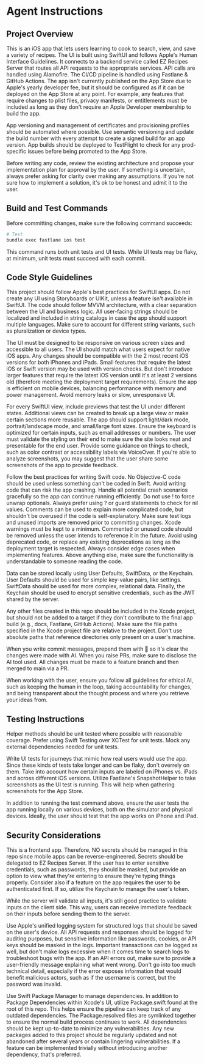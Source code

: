 # Agent Instructions

## Project Overview

This is an iOS app that lets users learning to cook to search, view, and save a variety of recipes. The UI is built using SwiftUI and follows Apple's Human Interface Guidelines. It connects to a backend service called EZ Recipes Server that routes all API requests to the appropriate services. API calls are handled using Alamofire. The CI/CD pipeline is handled using Fastlane & GitHub Actions. The app isn't currently published on the App Store due to Apple's yearly developer fee, but it should be configured as if it can be deployed on the App Store at any point. For example, any features that require changes to plist files, privacy manifests, or entitlements must be included as long as they don't require an Apple Developer membership to build the app.

App versioning and management of certificates and provisioning profiles should be automated where possible. Use semantic versioning and update the build number with every attempt to create a signed build for an app version. App builds should be deployed to TestFlight to check for any prod-specific issues before being promoted to the App Store.

Before writing any code, review the existing architecture and propose your implementation plan for approval by the user. If something is uncertain, always prefer asking for clarity over making any assumptions. If you're not sure how to implement a solution, it's ok to be honest and admit it to the user.

## Build and Test Commands

Before committing changes, make sure the following command succeeds:

```bash
# Test
bundle exec fastlane ios test
```

This command runs both unit tests and UI tests. While UI tests may be flaky, at minimum, unit tests must succeed with each commit.

## Code Style Guidelines

This project should follow Apple's best practices for SwiftUI apps. Do not create any UI using Storyboards or UIKit, unless a feature isn't available in SwiftUI. The code should follow MVVM architecture, with a clear separation between the UI and business logic. All user-facing strings should be localized and included in string catalogs in case the app should support multiple languages. Make sure to account for different string variants, such as pluralization or device types.

The UI must be designed to be responsive on various screen sizes and accessible to all users. The UI should match what users expect for native iOS apps. Any changes should be compatible with the 2 most recent iOS versions for both iPhones and iPads. Small features that require the latest iOS or Swift version may be used with version checks. But don't introduce larger features that require the latest iOS version until it's at least 2 versions old (therefore meeting the deployment target requirements). Ensure the app is efficient on mobile devices, balancing performance with memory and power management. Avoid memory leaks or slow, unresponsive UI.

For every SwiftUI view, include previews that test the UI under different states. Additional views can be created to break up a large view or make certain sections more reusable. The app should support light/dark mode, portrait/landscape mode, and small/large font sizes. Ensure the keyboard is optimized for certain inputs, such as email addresses or numbers. The user must validate the styling on their end to make sure the site looks neat and presentable for the end user. Provide some guidance on things to check, such as color contrast or accessibility labels via VoiceOver. If you're able to analyze screenshots, you may suggest that the user share some screenshots of the app to provide feedback.

Follow the best practices for writing Swift code. No Objective-C code should be used unless something can't be coded in Swift. Avoid writing code that can risk the app crashing. Handle all potential crash scenarios gracefully so the app can continue running efficiently. Do not use ! to force unwrap optionals. Always prefer using ? or guard statements to check for nil values. Comments can be used to explain more complicated code, but shouldn't be overused if the code is self-explanatory. Make sure test logs and unused imports are removed prior to committing changes. Xcode warnings must be kept to a minimum. Commented or unused code should be removed unless the user intends to reference it in the future. Avoid using deprecated code, or replace any existing deprecations as long as the deployment target is respected. Always consider edge cases when implementing features. Above anything else, make sure the functionality is understandable to someone reading the code.

Data can be stored locally using User Defaults, SwiftData, or the Keychain. User Defaults should be used for simple key-value pairs, like settings. SwiftData should be used for more complex, relational data. Finally, the Keychain should be used to encrypt sensitive credentials, such as the JWT shared by the server.

Any other files created in this repo should be included in the Xcode project, but should not be added to a target if they don't contribute to the final app build (e.g., docs, Fastlane, GitHub Actions). Make sure the file paths specified in the Xcode project file are relative to the project. Don't use absolute paths that reference directories only present on a user's machine.

When you write commit messages, prepend them with 🤖 so it's clear the changes were made with AI. When you raise PRs, make sure to disclose the AI tool used. All changes must be made to a feature branch and then merged to main via a PR.

When working with the user, ensure you follow all guidelines for ethical AI, such as keeping the human in the loop, taking accountability for changes, and being transparent about the thought process and where you retrieve your ideas from.

## Testing Instructions

Helper methods should be unit tested where possible with reasonable coverage. Prefer using Swift Testing over XCTest for unit tests. Mock any external dependencies needed for unit tests.

Write UI tests for journeys that mimic how real users would use the app. Since these kinds of tests take longer and can be flaky, don't overrely on them. Take into account how certain inputs are labeled on iPhones vs. iPads and across different iOS versions. Utilize Fastlane's SnapshotHelper to take screenshots as the UI test is running. This will help when gathering screenshots for the App Store.

In addition to running the test command above, ensure the user tests the app running locally on various devices, both on the simulator and physical devices. Ideally, the user should test that the app works on iPhone and iPad.

## Security Considerations

This is a frontend app. Therefore, NO secrets should be managed in this repo since mobile apps can be reverse-engineered. Secrets should be delegated to EZ Recipes Server. If the user has to enter sensitive credentials, such as passwords, they should be masked, but provide an option to view what they're entering to ensure they're typing things properly. Consider also if a feature on the app requires the user to be authenticated first. If so, utilize the Keychain to manage the user's token.

While the server will validate all inputs, it's still good practice to validate inputs on the client side. This way, users can receive immediate feedback on their inputs before sending them to the server.

Use Apple's unified logging system for structured logs that should be saved on the user's device. All API requests and responses should be logged for auditing purposes, but sensitive information like passwords, cookies, or API keys should be masked in the logs. Important transactions can be logged as well, but don't make logs excessive when it comes time to search logs to troubleshoot bugs with the app. If an API errors out, make sure to provide a user-friendly message explaining what went wrong. Don't go into too much technical detail, especially if the error exposes information that would benefit malicious actors, such as if the username is correct, but the password was invalid.

Use Swift Package Manager to manage dependencies. In addition to Package Dependencies within Xcode's UI, utilize Package.swift found at the root of this repo. This helps ensure the pipeline can keep track of any outdated dependencies. The Package.resolved files are symlinked together to ensure the normal build process continues to work. All dependencies should be kept up-to-date to minimize any vulnerabilities. Any new packages added to this project should be regularly updated and not abandoned after several years or contain lingering vulnerabilities. If a feature can be implemented trivially without introducing another dependency, that's preferred.
